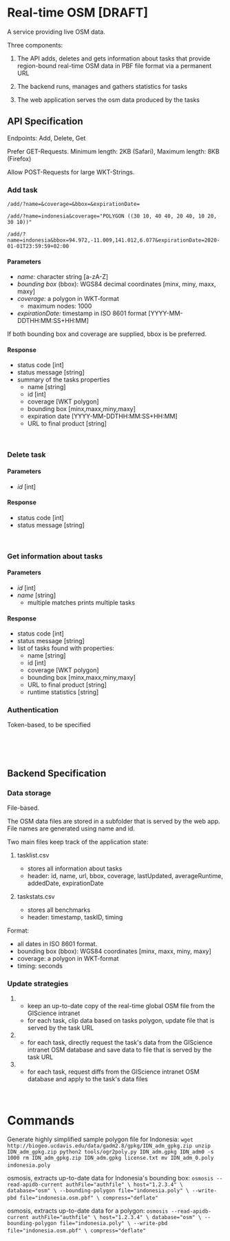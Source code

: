 # Real-time OSM [DRAFT]

A service providing live OSM data.

Three components:

1. The API adds, deletes and gets information about tasks that provide region-bound real-time
   OSM data in PBF file format via a permanent URL

2. The backend runs, manages and gathers statistics for tasks

3. The web application serves the osm data produced by the tasks


## API Specification

Endpoints: Add, Delete, Get

Prefer GET-Requests. Minimum length: 2KB (Safari), Maximum length: 8KB (Firefox)

Allow POST-Requests for large WKT-Strings.


### Add task

`/add/?name=&coverage=&bbox=&expirationDate=`

`/add/?name=indonesia&coverage="POLYGON ((30 10, 40 40, 20 40, 10 20, 30 10))"`

`/add/?name=indonesia&bbox=94.972,-11.009,141.012,6.077&expirationDate=2020-01-01T23:59:59+02:00`


#### Parameters

- *name:* character string [a-zA-Z]
- *bounding box* (bbox): WGS84 decimal coordinates [minx, miny, maxx, maxy]
- *coverage:* a polygon in WKT-format
    - maximum nodes: 1000
- *expirationDate:* timestamp in ISO 8601 format [YYYY-MM-DDTHH:MM:SS+HH:MM]

If both bounding box and coverage are supplied, bbox is be preferred.


#### Response

- status code [int]
- status message [string]
- summary of the tasks properties
    - name [string]
    - id [int]
    - coverage [WKT polygon]
    - bounding box [minx,maxx,miny,maxy]
    - expiration date [YYYY-MM-DDTHH:MM:SS+HH:MM]
    - URL to final product [string]

&nbsp;


### Delete task

#### Parameters

- *id* [int]

#### Response

- status code [int]
- status message [string]

&nbsp;


### Get information about tasks

#### Parameters
- *id* [int]
- *name* [string] 
    - multiple matches prints multiple tasks

#### Response

- status code [int]
- status message [string]
- list of tasks found with properties:
    - name [string]
    - id [int]
    - coverage [WKT polygon]
    - bounding box [minx,maxx,miny,maxy]
    - URL to final product [string]
    - runtime statistics [string]


### Authentication

Token-based, to be specified




&nbsp;

&nbsp;

## Backend Specification

### Data storage 

File-based. 

The OSM data files are stored in a subfolder that is served by
the web app. File names are generated using name and id.

Two main files keep track of the application state:

1. tasklist.csv
    - stores all information about tasks
    - header: id, name, url, bbox, coverage, lastUpdated, averageRuntime, addedDate, expirationDate

2. taskstats.csv
    - stores all benchmarks
    - header: timestamp, taskID, timing

Format:
- all dates in ISO 8601 format.
- bounding box (bbox): WGS84 coordinates [minx, maxx, miny, maxy]
- coverage: a polygon in WKT-format
- timing: seconds



### Update strategies

1. 
    - keep an up-to-date copy of the real-time global OSM file from the GIScience intranet
    - for each task, clip data based on tasks polygon, update file that is
      served by the task URL

2. 
    - for each task, directly request the task's data from the GIScience
      intranet OSM database and save data to file that is served by the task URL

3.  
    - for each task, request diffs from the GIScience intranet OSM database and
      apply to the task's data files

&nbsp;

# Commands

Generate highly simplified sample polygon file for Indonesia:
`
wget http://biogeo.ucdavis.edu/data/gadm2.8/gpkg/IDN_adm_gpkg.zip
unzip IDN_adm_gpkg.zip
python2 tools/ogr2poly.py IDN_adm.gpkg IDN_adm0 -s 1000
rm IDN_adm_gpkg.zip IDN_adm.gpkg license.txt
mv IDN_adm_0.poly indonesia.poly
`
&nbsp;

osmosis, extracts up-to-date data for Indonesia's bounding box:
`
osmosis --read-apidb-current authFile="authfile" \
                             host="1.2.3.4" \
                             database="osm" \
        --bounding-polygon file="indonesia.poly" \
        --write-pbd file="indonesia.osm.pbf" \
                    compress="deflate"
`
&nbsp;

osmosis, extracts up-to-date data for a polygon:
`
osmosis --read-apidb-current authFile="authfile" \
                             host="1.2.3.4" \
                             database="osm" \
        --bounding-polygon file="indonesia.poly" \
        --write-pbd file="indonesia.osm.pbf" \
                    compress="deflate"
`
&nbsp;

